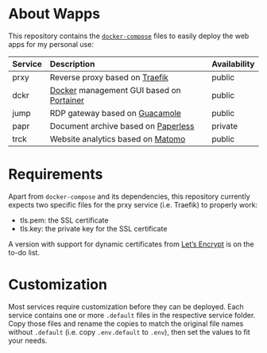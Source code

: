 # About Wapps

This repository contains the [``docker-compose``](https://docs.docker.com/compose/) files to easily deploy the web apps for my personal use:

| Service | Description | Availability |
| :------ | :---------- | :----------- |
| prxy    | Reverse proxy based on [Traefik](https://traefik.io/) | public |
| dckr    | [Docker]() management GUI based on [Portainer](https://portainer.io/) | public |
| jump    | RDP gateway based on [Guacamole](https://guacamole.apache.org/) | public |
| papr    | Document archive based on [Paperless](https://paperless.readthedocs.io) | private |
| trck    | Website analytics based on [Matomo](https://matomo.org/) | public |

# Requirements

Apart from ``docker-compose`` and its dependencies, this repository currently expects two specific files for the prxy service (i.e. Traefik) to properly work:

* tls.pem: the SSL certificate
* tls.key: the private key for the SSL certificate

A version with support for dynamic certificates from [Let’s Encrypt](https://letsencrypt.org/) is on the to-do list.

# Customization

Most services require customization before they can be deployed. Each service contains one or more ``.default`` files in the respective service folder. Copy those files and rename the copies to match the original file names without ``.default`` (i.e. copy ``.env.default`` to ``.env``), then set the values to fit your needs.
